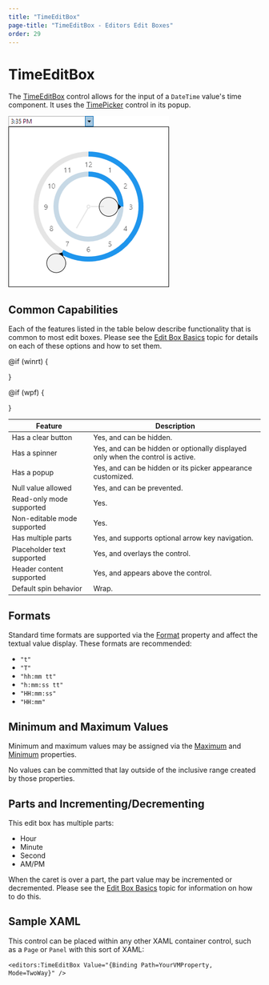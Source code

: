 ```yaml
---
title: "TimeEditBox"
page-title: "TimeEditBox - Editors Edit Boxes"
order: 29
---
```

# TimeEditBox

The [TimeEditBox](xref:@ActiproUIRoot.Controls.Editors.TimeEditBox) control allows for the input of a `DateTime` value's time component.  It uses the [TimePicker](../pickers/timepicker.md) control in its popup.

![Screenshot](../images/timeeditbox-opened.png)

## Common Capabilities

Each of the features listed in the table below describe functionality that is common to most edit boxes.  Please see the [Edit Box Basics](parteditboxbase.md) topic for details on each of these options and how to set them.

<table>
<thead>

<tr>
<th>Feature</th>
<th>Description</th>
</tr>

</thead>
<tbody>

@if (winrt) {
<tr>
<td>Has a clear button</td>
<td>Yes, and can be hidden.</td>
</tr>
}

@if (wpf) {
<tr>
<td>Has a spinner</td>
<td>Yes, and can be hidden or optionally displayed only when the control is active.</td>
</tr>
}

<tr>
<td>Has a popup</td>
<td>Yes, and can be hidden or its picker appearance customized.</td>
</tr>

<tr>
<td>Null value allowed</td>
<td>Yes, and can be prevented.</td>
</tr>

<tr>
<td>Read-only mode supported</td>
<td>Yes.</td>
</tr>

<tr>
<td>Non-editable mode supported</td>
<td>Yes.</td>
</tr>

<tr>
<td>Has multiple parts</td>
<td>Yes, and supports optional arrow key navigation.</td>
</tr>

<tr>
<td>Placeholder text supported</td>
<td>Yes, and overlays the control.</td>
</tr>

<tr>
<td>Header content supported</td>
<td>Yes, and appears above the control.</td>
</tr>

<tr>
<td>Default spin behavior</td>
<td>Wrap.</td>
</tr>

</tbody>
</table>

## Formats

Standard time formats are supported via the [Format](xref:@ActiproUIRoot.Controls.Editors.DateTimeEditBox.Format) property and affect the textual value display.  These formats are recommended:

- `"t"`
- `"T"`
- `"hh:mm tt"`
- `"h:mm:ss tt"`
- `"HH:mm:ss"`
- `"HH:mm"`

## Minimum and Maximum Values

Minimum and maximum values may be assigned via the [Maximum](xref:@ActiproUIRoot.Controls.Editors.DateTimeEditBox.Maximum) and [Minimum](xref:@ActiproUIRoot.Controls.Editors.DateTimeEditBox.Minimum) properties.

No values can be committed that lay outside of the inclusive range created by those properties.

## Parts and Incrementing/Decrementing

This edit box has multiple parts:

- Hour
- Minute
- Second
- AM/PM

When the caret is over a part, the part value may be incremented or decremented.  Please see the [Edit Box Basics](parteditboxbase.md) topic for information on how to do this.

## Sample XAML

This control can be placed within any other XAML container control, such as a `Page` or `Panel` with this sort of XAML:

```xaml
<editors:TimeEditBox Value="{Binding Path=YourVMProperty, Mode=TwoWay}" />
```
